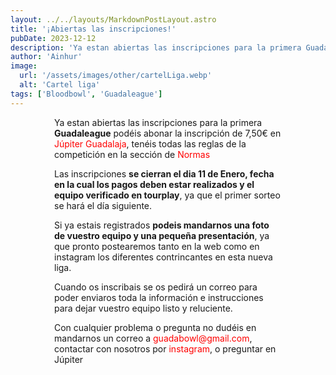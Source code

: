 ```yaml
---
layout: ../../layouts/MarkdownPostLayout.astro
title: '¡Abiertas las inscripciones!'
pubDate: 2023-12-12
description: 'Ya estan abiertas las inscripciones para la primera Guadaleague'
author: 'Ainhur'
image:
  url: '/assets/images/other/cartelLiga.webp'
  alt: 'Cartel liga'
tags: ['Bloodbowl', 'Guadaleague']
---
```


Ya estan abiertas las inscripciones para la primera **Guadaleague** podéis abonar la inscripción de 7,50€ en [Júpiter Guadalaja](https://www.jupiterjuegos.com/pagina/jupiter-guadalajara), tenéis todas las reglas de la competición en la sección de [Normas](https://guadabowl.web.app/rules)

Las inscripciones **se cierran el dia 11 de Enero, fecha en la cual los pagos deben estar realizados y el equipo verificado en tourplay**, ya que el primer sorteo se hará el día siguiente.

Si ya estais registrados **podeis mandarnos una foto de vuestro equipo y una pequeña presentación**, ya que pronto postearemos tanto en la web como en instagram los diferentes contrincantes en esta nueva liga.

Cuando os inscribais se os pedirá un correo para poder enviaros toda la información e instrucciones para dejar vuestro equipo listo y reluciente.

Con cualquier problema o pregunta no dudéis en mandarnos un correo a [guadabowl@gmail.com](mailto:guadabowl@gmail.com), contactar con nosotros por [instagram](https://www.instagram.com/guadabowl/), o preguntar en Júpiter

<style>
    a {
      color: red;
      text-decoration: none;
    }
    img{
      width:100%
    }
    @media screen and (min-width: 636px) {
      img{
        width:50%;
        margin-left:25%;
      }
      p,h2,ul,li {
        padding:0em 5em 0em 5em;
      }
      h1 {
        text-align: center;
      }
    }
</style>
